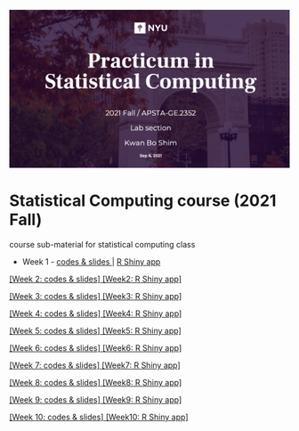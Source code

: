 ![main](main1.png)

# Statistical Computing course (2021 Fall)
course sub-material for statistical computing class

  - Week 1 - [ codes & slides ](https://github.com/JosephKBS/21fall_statcomp/tree/main/w1) | [ R Shiny app ](https://apsta.shinyapps.io/StatCompWeek1/)

[ [Week 2: codes & slides] ](https://github.com/JosephKBS/21fall_statcomp/tree/main/w2)[ [Week2: R Shiny app] ](https://apsta.shinyapps.io/StatCompWeek2/)

[ [Week 3: codes & slides] ](https://github.com/JosephKBS/21fall_statcomp/tree/main/w3)[ [Week3: R Shiny app] ](https://apsta.shinyapps.io/StatCompWeek3/)

[ [Week 4: codes & slides] ](https://github.com/JosephKBS/21fall_statcomp/tree/main/w4)[ [Week4: R Shiny app] ](https://apsta.shinyapps.io/StatCompWeek4/)

[ [Week 5: codes & slides] ](https://github.com/JosephKBS/21fall_statcomp/tree/main/w5)[ [Week5: R Shiny app] ](https://apsta.shinyapps.io/StatCompWeek5/)

[ [Week 6: codes & slides] ](https://github.com/JosephKBS/21fall_statcomp/tree/main/w6) [ [Week6: R Shiny app] ](https://apsta.shinyapps.io/StatCompWeek6/)

[ [Week 7: codes & slides] ](https://github.com/JosephKBS/21fall_statcomp/tree/main/w7) [ [Week7: R Shiny app] ](https://apsta.shinyapps.io/StatCompWeek7/)

[ [Week 8: codes & slides] ](https://github.com/JosephKBS/21fall_statcomp/tree/main/w8) [ [Week8: R Shiny app] ](https://apsta.shinyapps.io/StatCompWeek8/)

[ [Week 9: codes & slides] ](https://github.com/JosephKBS/21fall_statcomp/tree/main/w9) [ [Week9: R Shiny app] ](https://apsta.shinyapps.io/StatCompWeek9/)

[ [Week 10: codes & slides] ](https://github.com/JosephKBS/21fall_statcomp/tree/main/w10) [ [Week10: R Shiny app] ](https://apsta.shinyapps.io/StatCompWeek10/)
